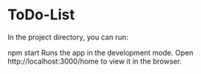 # ToDo-List

In the project directory, you can run:

npm start
Runs the app in the development mode.
Open http://localhost:3000/home to view it in the browser.
